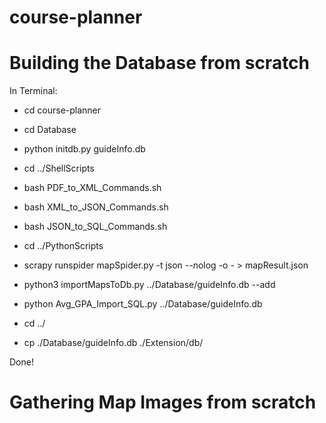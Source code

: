 # course-planner

# Building the Database from scratch

In Terminal:
    
- cd course-planner
- cd Database
- python initdb.py guideInfo.db

- cd ../ShellScripts
- bash PDF_to_XML_Commands.sh
- bash XML_to_JSON_Commands.sh
- bash JSON_to_SQL_Commands.sh

- cd ../PythonScripts
- scrapy runspider mapSpider.py -t json --nolog -o - > mapResult.json
- python3 importMapsToDb.py ../Database/guideInfo.db --add
- python Avg_GPA_Import_SQL.py ../Database/guideInfo.db

- cd ../
- cp ./Database/guideInfo.db ./Extension/db/

Done!


# Gathering Map Images from scratch
